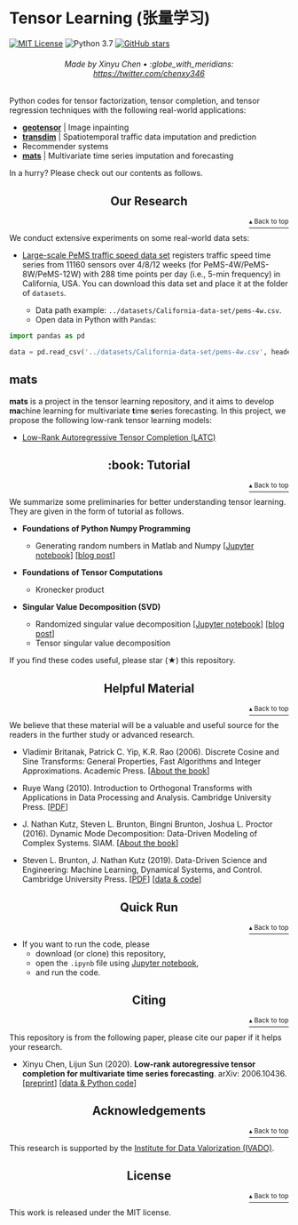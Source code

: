 # Tensor Learning (张量学习)

[![MIT License](https://img.shields.io/badge/license-MIT-green.svg)](https://opensource.org/licenses/MIT)
![Python 3.7](https://img.shields.io/badge/Python-3.7-blue.svg)
[![GitHub stars](https://img.shields.io/github/stars/xinychen/tensor-learning.svg?logo=github&label=Stars&logoColor=white)](https://github.com/xinychen/tensor-learning)

<h6 align="center">Made by Xinyu Chen • :globe_with_meridians: <a href="https://twitter.com/chenxy346">https://twitter.com/chenxy346</a></h6>

Python codes for tensor factorization, tensor completion, and tensor regression techniques with the following real-world applications:

- [**geotensor**](https://github.com/xinychen/geotensor) | Image inpainting
- [**transdim**](https://github.com/xinychen/transdim) | Spatiotemporal traffic data imputation and prediction
- Recommender systems
- [**mats**](https://github.com/xinychen/tensor-learning/tree/master/mats) | Multivariate time series imputation and forecasting

In a hurry? Please check out our contents as follows.


<h2 align="center">Our Research</h2>
<p align="right"><a href="#tensor-learning-张量学习"><sup>▴ Back to top</sup></a></p>

We conduct extensive experiments on some real-world data sets:

  - [Large-scale PeMS traffic speed data set](https://doi.org/10.5281/zenodo.3939792) registers traffic speed time series from 11160 sensors over 4/8/12 weeks (for PeMS-4W/PeMS-8W/PeMS-12W) with 288 time points per day (i.e., 5-min frequency) in California, USA. You can download this data set and place it at the folder of `datasets`.
  
    - Data path example: `../datasets/California-data-set/pems-4w.csv`.
    - Open data in Python with `Pandas`:

```python
import pandas as pd

data = pd.read_csv('../datasets/California-data-set/pems-4w.csv', header = None)
```

## mats

**mats** is a project in the tensor learning repository, and it aims to develop **ma**chine learning for multivariate **t**ime **s**eries forecasting. In this project, we propose the following low-rank tensor learning models:

- [Low-Rank Autoregressive Tensor Completion (LATC)](https://nbviewer.jupyter.org/github/xinychen/tensor-learning/blob/master/mats/LATC-3min-intro.ipynb)

<h2 align="center">:book: Tutorial</h2>
<p align="right"><a href="#tensor-learning-张量学习"><sup>▴ Back to top</sup></a></p>

We summarize some preliminaries for better understanding tensor learning. They are given in the form of tutorial as follows.

- **Foundations of Python Numpy Programming**

  - Generating random numbers in Matlab and Numpy [[Jupyter notebook](https://nbviewer.jupyter.org/github/xinychen/tensor-learning/blob/master/tutorial/random_matlab_numpy.ipynb)] [[blog post](xx)]

- **Foundations of Tensor Computations**

  - Kronecker product

- **Singular Value Decomposition (SVD)**

  - Randomized singular value decomposition [[Jupyter notebook](https://nbviewer.jupyter.org/github/xinychen/tensor-learning/blob/master/tutorial/randomized_svd.ipynb)] [[blog post](https://t.co/fkgMQTsz6G?amp=1)]
  - Tensor singular value decomposition

If you find these codes useful, please star (★) this repository.

<h2 align="center">Helpful Material</h2>
<p align="right"><a href="#tensor-learning-张量学习"><sup>▴ Back to top</sup></a></p>

We believe that these material will be a valuable and useful source for the readers in the further study or advanced research.

- Vladimir Britanak, Patrick C. Yip, K.R. Rao (2006). Discrete Cosine and Sine Transforms: General Properties, Fast Algorithms and Integer Approximations. Academic Press. [[About the book](https://www.sciencedirect.com/book/9780123736246/discrete-cosine-and-sine-transforms)]

- Ruye Wang (2010). Introduction to Orthogonal Transforms with Applications in Data Processing and Analysis. Cambridge University Press. [[PDF](http://fourier.eng.hmc.edu/book/lectures/mybook.pdf)]

- J. Nathan Kutz, Steven L. Brunton, Bingni Brunton, Joshua L. Proctor (2016). Dynamic Mode Decomposition: Data-Driven Modeling of Complex Systems. SIAM. [[About the book](http://www.dmdbook.com/)]

- Steven L. Brunton, J. Nathan Kutz (2019). Data-Driven Science and Engineering: Machine Learning, Dynamical Systems, and Control. Cambridge University Press. [[PDF](http://databookuw.com/databook.pdf)] [[data & code](http://databookuw.com/)]

<h2 align="center">Quick Run</h2>
<p align="right"><a href="#tensor-learning-张量学习"><sup>▴ Back to top</sup></a></p>

- If you want to run the code, please
  - download (or clone) this repository,
  - open the `.ipynb` file using [Jupyter notebook](https://jupyter.org/install.html),
  - and run the code.

<h2 align="center">Citing</h2>
<p align="right"><a href="#tensor-learning-张量学习"><sup>▴ Back to top</sup></a></p>

This repository is from the following paper, please cite our paper if it helps your research.

- Xinyu Chen, Lijun Sun (2020). **Low-rank autoregressive tensor completion for multivariate time series forecasting**. arXiv: 2006.10436. [[preprint](https://arxiv.org/abs/2006.10436)] [[data & Python code](https://github.com/xinychen/tensor-learning)]


<h2 align="center">Acknowledgements</h2>
<p align="right"><a href="#tensor-learning-张量学习"><sup>▴ Back to top</sup></a></p>

This research is supported by the [Institute for Data Valorization (IVADO)](https://ivado.ca/en/ivado-scholarships/excellence-scholarships-phd/).

<h2 align="center">License</h2>
<p align="right"><a href="#tensor-learning-张量学习"><sup>▴ Back to top</sup></a></p>

This work is released under the MIT license.
